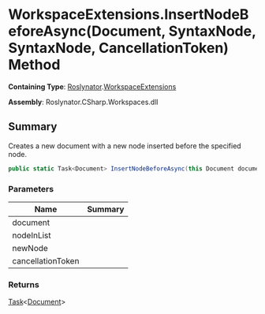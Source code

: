 # WorkspaceExtensions\.InsertNodeBeforeAsync\(Document, SyntaxNode, SyntaxNode, CancellationToken\) Method

**Containing Type**: [Roslynator](../../README.md)\.[WorkspaceExtensions](../README.md)

**Assembly**: Roslynator\.CSharp\.Workspaces\.dll

## Summary

Creates a new document with a new node inserted before the specified node\.

```csharp
public static Task<Document> InsertNodeBeforeAsync(this Document document, SyntaxNode nodeInList, SyntaxNode newNode, CancellationToken cancellationToken = default(CancellationToken))
```

### Parameters

| Name | Summary |
| ---- | ------- |
| document | |
| nodeInList | |
| newNode | |
| cancellationToken | |

### Returns

[Task](https://docs.microsoft.com/en-us/dotnet/api/system.threading.tasks.task-1)\<[Document](https://docs.microsoft.com/en-us/dotnet/api/microsoft.codeanalysis.document)>

